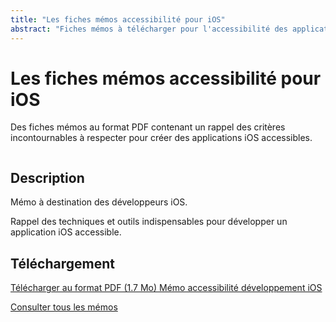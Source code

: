 ```yaml
---
title: "Les fiches mémos accessibilité pour iOS"
abstract: "Fiches mémos à télécharger pour l'accessibilité des applications iOS"
---
```


# Les fiches mémos accessibilité pour iOS

Des fiches mémos au format PDF contenant un rappel des critères incontournables à respecter pour créer des applications iOS accessibles.

<div class="row">
  <div class="col-3">
    <p class="border-end">
      <img src="../../../articles/images/memos/memo-ios.png" alt="">
    </p>
  </div>
  <div class="col-xl-9">  
    <h2 id="desc-ios">Description</h2>
    <p>Mémo à destination des développeurs iOS.<p>
    <p>Rappel des techniques et outils indispensables pour développer un application iOS accessible.</p>
    <h2 id="tele-ios">Téléchargement</h2>
    <p>      
      <a href="../../../res/memos/ios/Memo-iOS-Orange.pdf" class="btn btn-secondary">
        Télécharger au format PDF (1.7 Mo)
        <span class="visually-hidden">Mémo accessibilité développement iOS</span>
      </a>
    </p>
  </div>
</div>

[Consulter tous les mémos](../../../articles/memo-accessibilite/)
